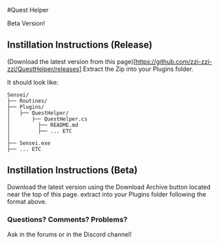 #Quest Helper

Beta Version!

## Instillation Instructions (Release)

(Download the latest version from this page)[https://github.com/zzi-zzi-zzi/QuestHelper/releases] Extract the Zip into your Plugins folder.

It should look like:
```
Sensei/
├── Routines/
├── Plugins/
│   ├── QuestHelper/
│	    ├── QuestHelper.cs
│		  ├── README.md
│		  ├── ... ETC
│
├── Sensei.exe
├── ... ETC
```

## Instillation Instructions (Beta)

Download the latest version using the Download Archive button located near the top of this page. extract into your Plugins folder following the format above.

### Questions? Comments? Problems?
Ask in the forums or in the Discord channel!
